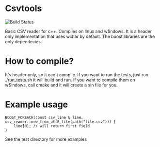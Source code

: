 # Csvtools
[![Build Status](https://travis-ci.org/SuRaMoN/csvtools.png?branch=master)](https://travis-ci.org/SuRaMoN/csvtools)

Basic CSV reader for c++. Compiles on linux and w$ndows. It is a header
only implementation that uses wchar by default. The boost libraries are
the only dependecies.

# How to compile?
It's header only, so it can't compile.
If you want to run the tests, just run ./run_tests.sh it will build and run.
If you want to compile them on w$indows, call cmake and it will create a sln file for you.

# Example usage
```
BOOST_FOREACH(const csv_line & line, csv_reader::new_from_utf8_file(path("file.csv"))) {
    line[0]; // will return first field
}
```

See the test directory for more examples
